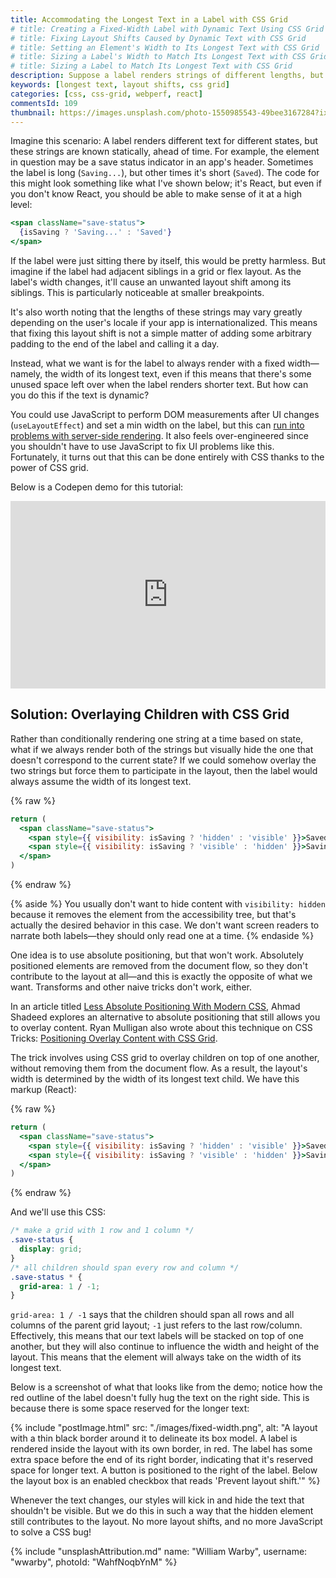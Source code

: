 ```yaml
---
title: Accommodating the Longest Text in a Label with CSS Grid
# title: Creating a Fixed-Width Label with Dynamic Text Using CSS Grid
# title: Fixing Layout Shifts Caused by Dynamic Text with CSS Grid
# title: Setting an Element's Width to Its Longest Text with CSS Grid
# title: Sizing a Label's Width to Match Its Longest Text with CSS Grid
# title: Sizing a Label to Match Its Longest Text with CSS Grid
description: Suppose a label renders strings of different lengths, but you want it to always reserve space for the longest text to prevent layout shifts. You can do this using a CSS grid trick.
keywords: [longest text, layout shifts, css grid]
categories: [css, css-grid, webperf, react]
commentsId: 109
thumbnail: https://images.unsplash.com/photo-1550985543-49bee3167284?ixlib=rb-1.2.1&ixid=MnwxMjA3fDB8MHxwaG90by1wYWdlfHx8fGVufDB8fHx8&auto=format&fit=crop&w=1600&h=900&q=80
---
```


Imagine this scenario: A label renders different text for different states, but these strings are known statically, ahead of time. For example, the element in question may be a save status indicator in an app's header. Sometimes the label is long (`Saving...`), but other times it's short (`Saved`). The code for this might look something like what I've shown below; it's React, but even if you don't know React, you should be able to make sense of it at a high level:

```jsx
<span className="save-status">
  {isSaving ? 'Saving...' : 'Saved'}
</span>
```

If the label were just sitting there by itself, this would be pretty harmless. But imagine if the label had adjacent siblings in a grid or flex layout. As the label's width changes, it'll cause an unwanted layout shift among its siblings. This is particularly noticeable at smaller breakpoints.

It's also worth noting that the lengths of these strings may vary greatly depending on the user's locale if your app is internationalized. This means that fixing this layout shift is not a simple matter of adding some arbitrary padding to the end of the label and calling it a day.

Instead, what we want is for the label to always render with a fixed width—namely, the width of its longest text, even if this means that there's some unused space left over when the label renders shorter text. But how can you do this if the text is dynamic?

You could use JavaScript to perform DOM measurements after UI changes (`useLayoutEffect`) and set a min width on the label, but this can [run into problems with server-side rendering](https://gist.github.com/gaearon/e7d97cdf38a2907924ea12e4ebdf3c85). It also feels over-engineered since you shouldn't have to use JavaScript to fix UI problems like this. Fortunately, it turns out that this can be done entirely with CSS thanks to the power of CSS grid.

Below is a Codepen demo for this tutorial:

<iframe height="300" style="width: 100%;" scrolling="no" title="Fixing layout shifts caused by dynamically rendered text" src="https://codepen.io/AleksandrHovhannisyan/embed/preview/BaZJoyK?default-tab=result" frameborder="no" loading="lazy" allowtransparency="true" allowfullscreen="true">
  See the Pen <a href="https://codepen.io/AleksandrHovhannisyan/pen/BaZJoyK">
  Fixing layout shifts caused by dynamically rendered text</a> by Aleksandr Hovhannisyan (<a href="https://codepen.io/AleksandrHovhannisyan">@AleksandrHovhannisyan</a>)
  on <a href="https://codepen.io">CodePen</a>.
</iframe>

## Solution: Overlaying Children with CSS Grid

Rather than conditionally rendering one string at a time based on state, what if we always render both of the strings but visually hide the one that doesn't correspond to the current state? If we could somehow overlay the two strings but force them to participate in the layout, then the label would always assume the width of its longest text.

{% raw %}
```jsx
return (
  <span className="save-status">
    <span style={{ visibility: isSaving ? 'hidden' : 'visible' }}>Saved</span>
    <span style={{ visibility: isSaving ? 'visible' : 'hidden' }}>Saving...</span>
  </span>
)
```
{% endraw %}

{% aside %}
  You usually don't want to hide content with `visibility: hidden` because it removes the element from the accessibility tree, but that's actually the desired behavior in this case. We don't want screen readers to narrate both labels—they should only read one at a time.
{% endaside %}

One idea is to use absolute positioning, but that won't work. Absolutely positioned elements are removed from the document flow, so they don't contribute to the layout at all—and this is exactly the opposite of what we want. Transforms and other naive tricks don't work, either.

In an article titled [Less Absolute Positioning With Modern CSS](https://ishadeed.com/article/less-absolute-positioning-modern-css/), Ahmad Shadeed explores an alternative to absolute positioning that still allows you to overlay content. Ryan Mulligan also wrote about this technique on CSS Tricks: [Positioning Overlay Content with CSS Grid](https://css-tricks.com/positioning-overlay-content-with-css-grid/).

The trick involves using CSS grid to overlay children on top of one another, without removing them from the document flow. As a result, the layout's width is determined by the width of its longest text child. We have this markup (React):

{% raw %}
```jsx
return (
  <span className="save-status">
    <span style={{ visibility: isSaving ? 'hidden' : 'visible' }}>Saved</span>
    <span style={{ visibility: isSaving ? 'visible' : 'hidden' }}>Saving...</span>
  </span>
)
```
{% endraw %}

And we'll use this CSS:

```css
/* make a grid with 1 row and 1 column */
.save-status {
  display: grid;
}
/* all children should span every row and column */
.save-status * {
  grid-area: 1 / -1;
}
```

`grid-area: 1 / -1` says that the children should span all rows and all columns of the parent grid layout; `-1` just refers to the last row/column. Effectively, this means that our text labels will be stacked on top of one another, but they will also continue to influence the width and height of the layout. This means that the element will always take on the width of its longest text.

Below is a screenshot of what that looks like from the demo; notice how the red outline of the label doesn't fully hug the text on the right side. This is because there is some space reserved for the longer text:

{% include "postImage.html" src: "./images/fixed-width.png", alt: "A layout with a thin black border around it to delineate its box model. A label is rendered inside the layout with its own border, in red. The label has some extra space before the end of its right border, indicating that it's reserved space for longer text. A button is positioned to the right of the label. Below the layout box is an enabled checkbox that reads 'Prevent layout shift.'" %}

Whenever the text changes, our styles will kick in and hide the text that shouldn't be visible. But we do this in such a way that the hidden element still contributes to the layout. No more layout shifts, and no more JavaScript to solve a CSS bug!

{% include "unsplashAttribution.md" name: "William Warby", username: "wwarby", photoId: "WahfNoqbYnM" %}
